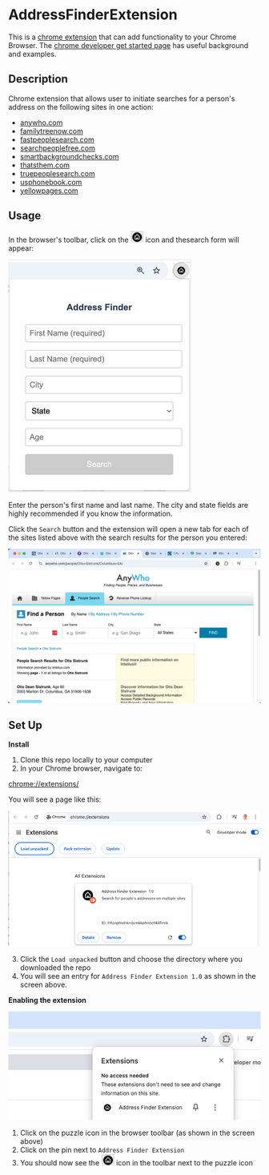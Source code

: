 # AddressFinderExtension

This is a [chrome extension](https://developer.chrome.com/docs/extensions/develop) that can add functionality to your Chrome Browser. The [chrome developer get started page](https://developer.chrome.com/docs/extensions/get-started) has useful background and examples.

## Description

Chrome extension that allows user to initiate searches for a person's address on the following sites in one action:

 - [anywho.com](https://www.anywho.com)
 - [familytreenow.com](https://www.familytreenow.com)
 - [fastpeoplesearch.com](https://www.fastpeoplesearch.com)
 - [searchpeoplefree.com](https://www.searchpeoplefree.com)
 - [smartbackgroundchecks.com](https://www.smartbackgroundchecks.com)
 - [thatsthem.com](https://thatsthem.com)
 - [truepeoplesearch.com](https://www.truepeoplesearch.com)
 - [usphonebook.com](https://www.usphonebook.com)
 - [yellowpages.com](https://people.yellowpages.com/whitepages)


## Usage

In the browser's toolbar, click on the ![home_icon](docs/black_home_icon.png) icon and thesearch form will appear:

<img src="docs/search_form.png" alt="search_form" width="365" height="465">

Enter the person's first name and last name. The city and state fields are highly recommended if you know the information. 

Click the `Search` button and the extension will open a new tab for each of the sites listed above with the search results for the person you entered:

 ![browser_with_tabs_open](docs/browser_with_tabs_open.png)

## Set Up

**Install**

 1. Clone this repo locally to your computer
 2. In your Chrome browser, navigate to: 
 
 [chrome://extensions/](chrome://extensions/)  

You will see a page like this:

 ![install_extension](docs/install_extension.png)


 3. Click the `Load unpacked` button and choose the directory where you downloaded the repo
 4. You will see an entry for `Address Finder Extension 1.0` as shown in the screen above. 


**Enabling the extension**

 ![enable_extension](docs/enable_extension.png)

1. Click on the puzzle icon in the browser toolbar (as shown in the screen above)
2. Click on the pin next to `Address Finder Extension`
3. You should now see the ![home_icon](docs/black_home_icon.png) icon in the toolbar next to the puzzle icon
